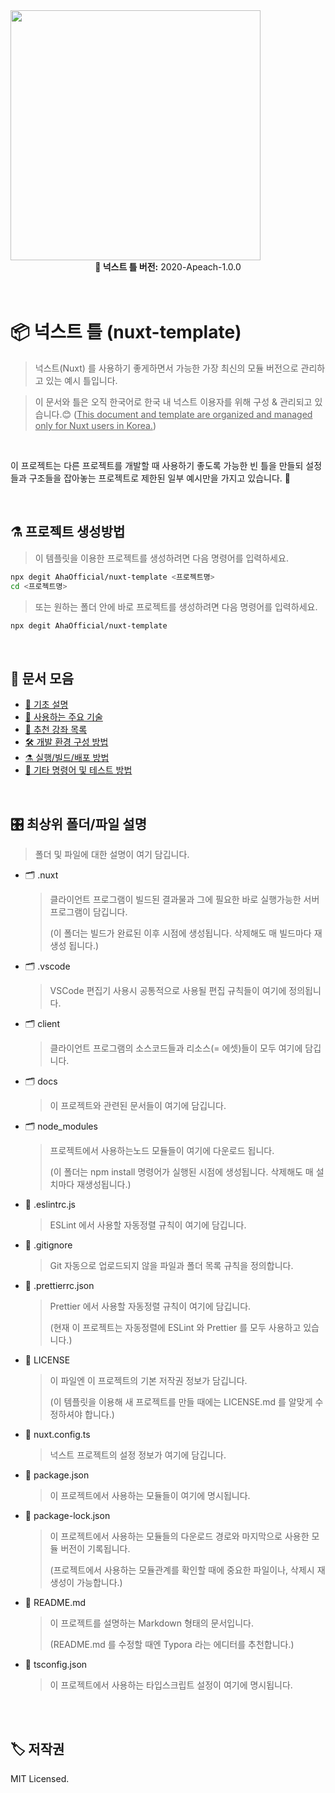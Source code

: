 <img src="https://i.imgur.com/R2wksCG.png" width="400"/>

<br/>

<center><b>📮 넉스트 틀 버전:</b> 2020-Apeach-1.0.0</center>

<br/>
<br/>

# 📦 넉스트 틀 (nuxt-template)

> 넉스트(Nuxt) 를 사용하기 좋게하면서 가능한 가장 최신의 모듈 버전으로 관리하고 있는 예시 틀입니다.

> 이 문서와 틀은 오직 한국어로 한국 내 넉스트 이용자를 위해 구성 & 관리되고 있습니다.😊 (<u>This document and template are organized and managed only for Nuxt users in Korea.</u>)

<br/>

이 프로젝트는 다른 프로젝트를 개발할 때 사용하기 좋도록 가능한 빈 틀을 만들되 설정들과 구조들을 잡아놓는 프로젝트로 제한된 일부 예시만을 가지고 있습니다. 🤗

<br/>

## ⚗️ 프로젝트 생성방법

> 이 템플릿을 이용한 프로젝트를 생성하려면 다음 명령어를 입력하세요.
```bash
npx degit AhaOfficial/nuxt-template <프로젝트명>
cd <프로젝트명>
```

> 또는 원하는 폴더 안에 바로 프로젝트를 생성하려면 다음 명령어를 입력하세요.
```bash
npx degit AhaOfficial/nuxt-template
```

<br/>


## 🥳 문서 모음

- [🤔 기초 설명](https://github.com/AhaOfficial/nuxt-template/blob/master/docs/기초_설명.md)
- [📔 사용하는 주요 기술](https://github.com/AhaOfficial/nuxt-template/blob/master/docs/사용하는_주요_기술.md)
- [👀 추천 강좌 목록](https://github.com/AhaOfficial/nuxt-template/blob/master/docs/%EC%B6%94%EC%B2%9C_%EA%B0%95%EC%A2%8C_%EB%AA%A9%EB%A1%9D.md)
- [🛠 개발 환경 구성 방법](https://github.com/AhaOfficial/nuxt-template/blob/master/docs/%EA%B0%9C%EB%B0%9C_%ED%99%98%EA%B2%BD_%EA%B5%AC%EC%84%B1_%EB%B0%A9%EB%B2%95.md)
- [⚗️ 실행/빌드/배포 방법](https://github.com/AhaOfficial/nuxt-template/blob/master/docs/%EC%8B%A4%ED%96%89_%EB%B9%8C%EB%93%9C_%EB%B0%B0%ED%8F%AC_%EB%B0%A9%EB%B2%95.md)
- [🔬 기타 명령어 및 테스트 방법](https://github.com/AhaOfficial/nuxt-template/blob/master/docs/%EA%B8%B0%ED%83%80_%EB%AA%85%EB%A0%B9%EC%96%B4_%EB%B0%8F_%ED%85%8C%EC%8A%A4%ED%8A%B8_%EB%B0%A9%EB%B2%95.md)

<br/>

## 🎛 최상위 폴더/파일 설명
> 폴더 및 파일에 대한 설명이 여기 담깁니다.

- 🗂 .nuxt

  > 클라이언트 프로그램이 빌드된 결과물과 그에 필요한 바로 실행가능한 서버 프로그램이 담깁니다.
  >
  > (이 폴더는 빌드가 완료된 이후 시점에 생성됩니다. 삭제해도 매 빌드마다 재생성 됩니다.)

- 🗂 .vscode

  > VSCode 편집기 사용시 공통적으로 사용될 편집 규칙들이 여기에 정의됩니다.

- 🗂 client

  > 클라이언트 프로그램의 소스코드들과 리소스(= 에셋)들이 모두 여기에 담깁니다.

- 🗂 docs

  > 이 프로젝트와 관련된 문서들이 여기에 담깁니다.

- 🗂 node_modules

  > 프로젝트에서 사용하는노드 모듈들이 여기에 다운로드 됩니다.
  >
  > (이 폴더는 npm install 명령어가 실행된 시점에 생성됩니다. 삭제해도 매 설치마다 재생성됩니다.)

- 📝 .eslintrc.js

  > ESLint 에서 사용할 자동정렬 규칙이 여기에 담깁니다.

- 📝 .gitignore

  > Git 자동으로 업로드되지 않을 파일과 폴더 목록 규칙을 정의합니다.

- 📝 .prettierrc.json

  > Prettier 에서 사용할 자동정렬 규칙이 여기에 담깁니다.
  >
  > (현재 이 프로젝트는 자동정렬에 ESLint 와 Prettier 를 모두 사용하고 있습니다.)

- 📝 LICENSE

  > 이 파일엔 이 프로젝트의 기본 저작권 정보가 담깁니다.
  >
  > (이 템플릿을 이용해 새 프로젝트를 만들 때에는 LICENSE.md 를 알맞게 수정하셔야 합니다.)

- 📝 nuxt.config.ts

  > 넉스트 프로젝트의 설정 정보가 여기에 담깁니다.

- 📝 package.json

  > 이 프로젝트에서 사용하는 모듈들이 여기에 명시됩니다.

- 📝 package-lock.json

  > 이 프로젝트에서 사용하는 모듈들의 다운로드 경로와 마지막으로 사용한 모듈 버전이 기록됩니다.
  >
  > (프로젝트에서 사용하는 모듈관계를 확인할 때에 중요한 파일이나, 삭제시 재생성이 가능합니다.)

- 📝 README.md

  > 이 프로젝트를 설명하는 Markdown 형태의 문서입니다.
  >
  > (README.md 를 수정할 때엔 Typora 라는 에디터를 추천합니다.)

- 📝 tsconfig.json

  > 이 프로젝트에서 사용하는 타입스크립트 설정이 여기에 명시됩니다.

<br/>
<br/>

## 🏷 저작권

MIT Licensed.

